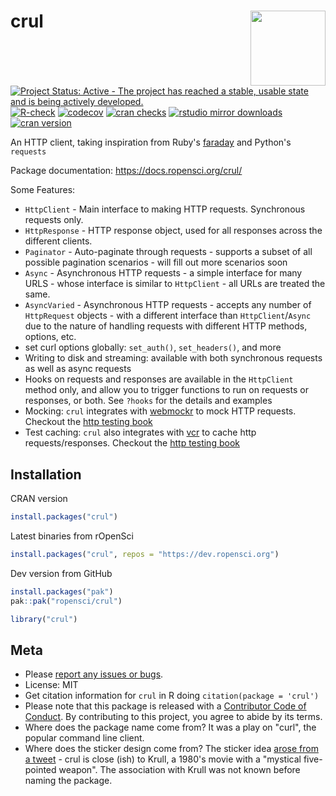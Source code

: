 # crul <img src="man/figures/logo.png" align="right" alt="" width="120">



[![Project Status: Active - The project has reached a stable, usable state and is being actively developed.](https://www.repostatus.org/badges/latest/active.svg)](https://www.repostatus.org/#active)
[![R-check](https://github.com/ropensci/crul/workflows/R-check/badge.svg)](https://github.com/ropensci/crul/actions/)
[![codecov](https://codecov.io/gh/ropensci/crul/graph/badge.svg?token=q7rQCfvbsy)](https://app.codecov.io/gh/ropensci/crul)
[![cran checks](https://badges.cranchecks.info/worst/crul.svg)](https://CRAN.R-project.org/package=crul)
[![rstudio mirror downloads](https://cranlogs.r-pkg.org/badges/crul)](https://github.com/r-hub/cranlogs.app)
[![cran version](https://www.r-pkg.org/badges/version/crul)](https://cran.r-project.org/package=crul)

An HTTP client, taking inspiration from Ruby's [faraday](https://rubygems.org/gems/faraday) and Python's `requests`

Package documentation: <https://docs.ropensci.org/crul/>

Some Features:

* `HttpClient` - Main interface to making HTTP requests. Synchronous requests only.
* `HttpResponse` - HTTP response object, used for all responses across the
different clients.
* `Paginator` - Auto-paginate through requests - supports a subset of all possible
pagination scenarios - will fill out more scenarios soon
* `Async` - Asynchronous HTTP requests - a simple interface for many URLS -
whose interface is similar to `HttpClient` - all URLs are treated the same.
* `AsyncVaried` - Asynchronous HTTP requests - accepts any number of `HttpRequest`
objects - with a different interface than `HttpClient`/`Async` due to the nature
of handling requests with different HTTP methods, options, etc.
* set curl options globally: `set_auth()`, `set_headers()`, and more
* Writing to disk and streaming: available with both synchronous requests
as well as async requests
* Hooks on requests and responses are available in the `HttpClient` method only, 
and allow you to trigger functions to run on requests or responses, or both.
See `?hooks` for the details and examples
* Mocking: `crul` integrates with [webmockr](https://github.com/ropensci/webmockr) to mock
HTTP requests. Checkout the [http testing book][book]
* Test caching: `crul` also integrates with [vcr](https://github.com/ropensci/vcr) to cache http requests/responses. Checkout the [http testing book][book]

## Installation

CRAN version


``` r
install.packages("crul")
```

Latest binaries from rOpenSci


``` r
install.packages("crul", repos = "https://dev.ropensci.org")
```

Dev version from GitHub


``` r
install.packages("pak")
pak::pak("ropensci/crul")
```


``` r
library("crul")
```

## Meta

* Please [report any issues or bugs](https://github.com/ropensci/crul/issues).
* License: MIT
* Get citation information for `crul` in R doing `citation(package = 'crul')`
* Please note that this package is released with a [Contributor Code of Conduct](https://ropensci.org/code-of-conduct/). By contributing to this project, you agree to abide by its terms.
* Where does the package name come from? It was a play on "curl", the popular command line client.
* Where does the sticker design come from? The sticker idea [arose from a tweet](https://github.com/ropensci/crul/issues/42) - crul is close (ish) to Krull, a 1980's movie with a "mystical five-pointed weapon". The association with Krull was not known before naming the package.

[book]: https://books.ropensci.org/http-testing/
